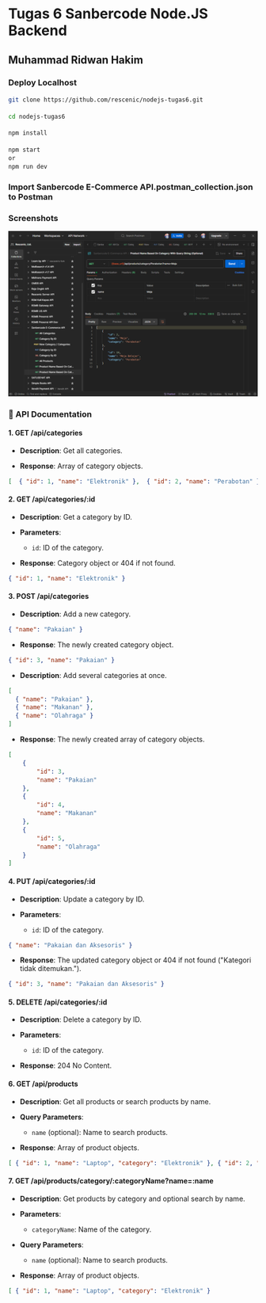 # Tugas 6 Sanbercode Node.JS Backend

## Muhammad Ridwan Hakim

### Deploy Localhost

```bash
git clone https://github.com/rescenic/nodejs-tugas6.git

cd nodejs-tugas6

npm install

npm start
or
npm run dev
```

### Import Sanbercode E-Commerce API.postman_collection.json to Postman

### Screenshots

![npm run dev](docs/nodejs-tugas-6.png)

### 🔖 API Documentation

#### 1\. GET /api/categories

- **Description**: Get all categories.

- **Response**: Array of category objects.

``` json
[  { "id": 1, "name": "Elektronik" },  { "id": 2, "name": "Perabotan" }]

 ```

#### 2\. GET /api/categories/:id

- **Description**: Get a category by ID.

- **Parameters**:

  - `id`: ID of the category.

- **Response**: Category object or 404 if not found.

``` json
{ "id": 1, "name": "Elektronik" }

 ```

#### 3\. POST /api/categories

- **Description**: Add a new category.

``` json
{ "name": "Pakaian" }

 ```

- **Response**: The newly created category object.

``` json
{ "id": 3, "name": "Pakaian" }

 ```

- **Description**: Add several categories at once.

``` json
[
  { "name": "Pakaian" },
  { "name": "Makanan" },
  { "name": "Olahraga" }
]

 ```

- **Response**: The newly created array of category objects.

``` json
[
    {
        "id": 3,
        "name": "Pakaian"
    },
    {
        "id": 4,
        "name": "Makanan"
    },
    {
        "id": 5,
        "name": "Olahraga"
    }
]

 ```

#### 4\. PUT /api/categories/:id

- **Description**: Update a category by ID.

- **Parameters**:

  - `id`: ID of the category.

``` json
{ "name": "Pakaian dan Aksesoris" }

 ```

- **Response**: The updated category object or 404 if not found ("Kategori tidak ditemukan.").

``` json
{ "id": 3, "name": "Pakaian dan Aksesoris" }

 ```

#### 5\. DELETE /api/categories/:id

- **Description**: Delete a category by ID.

- **Parameters**:

  - `id`: ID of the category.

- **Response**: 204 No Content.

#### 6\. GET /api/products

- **Description**: Get all products or search products by name.

- **Query Parameters**:

  - `name` (optional): Name to search products.

- **Response**: Array of product objects.

``` json
[ { "id": 1, "name": "Laptop", "category": "Elektronik" }, { "id": 2, "name": "Meja", "category": "Perabotan" }]

 ```

#### 7\. GET /api/products/category/:categoryName?name=:name

- **Description**: Get products by category and optional search by name.

- **Parameters**:

  - `categoryName`: Name of the category.

- **Query Parameters**:

  - `name` (optional): Name to search products.

- **Response**: Array of product objects.

``` json
[ { "id": 1, "name": "Laptop", "category": "Elektronik" }

 ```
